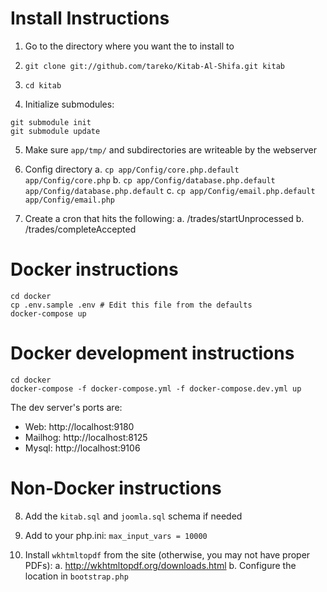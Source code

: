 # Install Instructions

1. Go to the directory where you want the to install to
2. `git clone git://github.com/tareko/Kitab-Al-Shifa.git kitab`
3. `cd kitab`

4. Initialize submodules:
```
git submodule init
git submodule update
```

5. Make sure `app/tmp/` and subdirectories are writeable by the webserver

6. Config directory
	a. `cp app/Config/core.php.default app/Config/core.php`
	b. `cp app/Config/database.php.default app/Config/database.php.default`
	c. `cp app/Config/email.php.default app/Config/email.php`

7. Create a cron that hits the following:
	a. /trades/startUnprocessed
	b. /trades/completeAccepted


# Docker instructions

```
cd docker
cp .env.sample .env # Edit this file from the defaults
docker-compose up
```

# Docker development instructions

```
cd docker
docker-compose -f docker-compose.yml -f docker-compose.dev.yml up
```

The dev server's ports are:

 * Web: http://localhost:9180
 * Mailhog: http://localhost:8125
 * Mysql: http://localhost:9106 

# Non-Docker instructions
8. Add the `kitab.sql` and `joomla.sql` schema if needed

9. Add to your php.ini: `max_input_vars = 10000`

10. Install `wkhtmltopdf` from the site (otherwise, you may not have proper PDFs):
	a. http://wkhtmltopdf.org/downloads.html
	b. Configure the location in `bootstrap.php`

